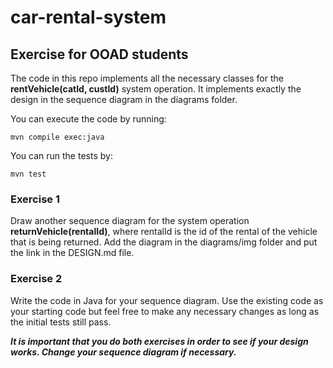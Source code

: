 # car-rental-system
## Exercise for OOAD students

The code in this repo implements all the necessary classes for the 
**rentVehicle(catId, custId)** system operation. It implements exactly the design in the 
sequence diagram in the diagrams folder.

You can execute the code by running:
```
mvn compile exec:java
```
You can run the tests by:
```
mvn test
```

### Exercise 1
Draw another sequence diagram for the system operation **returnVehicle(rentalId)**, 
where rentalId is the id of the rental of the vehicle that is being returned. 
Add the diagram in the diagrams/img folder and put the link in the DESIGN.md file.

### Exercise 2
Write the code in Java for your sequence diagram. Use the existing code as your starting code 
but feel free to make any necessary changes as long as the initial tests still pass.

***It is important that you do both exercises in order to see if  your design works. 
Change your sequence diagram if necessary.***
